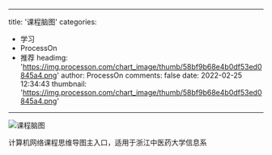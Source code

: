 
---
title: '课程脑图'
categories: 
 - 学习
 - ProcessOn
 - 推荐
headimg: 'https://img.processon.com/chart_image/thumb/58bf9b68e4b0df53ed0845a4.png'
author: ProcessOn
comments: false
date: 2022-02-25 12:34:43
thumbnail: 'https://img.processon.com/chart_image/thumb/58bf9b68e4b0df53ed0845a4.png'
---

<div>   
<img class="thumb" alt="课程脑图" src="https://img.processon.com/chart_image/thumb/58bf9b68e4b0df53ed0845a4.png" referrerpolicy="no-referrer">
<p>计算机网络课程思维导图主入口，适用于浙江中医药大学信息系</p>  
</div>
            